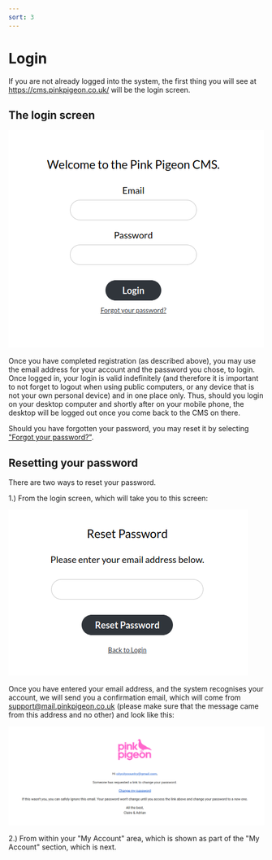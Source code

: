 ```yaml
---
sort: 3
---
```


# Login

If you are not already logged into the system, the first thing you will see at https://cms.pinkpigeon.co.uk/ will be the login screen.

## The login screen

![Image of the login screen](https://raw.githubusercontent.com/pinkpigeondocs/Pink-Pigeon-Documentation/master/docs/2_Account_Setup_And_Login/images/login_screen.png)

Once you have completed registration (as described above), you may use the email address for your account and the password you chose, to login. Once logged in, your login is valid indefinitely (and therefore it is important to not forget to logout when using public computers, or any device that is not your own personal device) and in one place only. Thus, should you login on your desktop computer and shortly after on your mobile phone, the desktop will be logged out once you come back to the CMS on there.

Should you have forgotten your password, you may reset it by selecting ["Forgot your password?"](https://cms.pinkpigeon.co.uk/forgot).

## Resetting your password

There are two ways to reset your password.

1.) From the login screen, which will take you to this screen:

![Image of password reset from login screen](https://raw.githubusercontent.com/pinkpigeondocs/Pink-Pigeon-Documentation/master/docs/2_Account_Setup_And_Login/images/reset_pw_from_login.png)

Once you have entered your email address, and the system recognises your account, we will send you a confirmation email, which will come from support@mail.pinkpigeon.co.uk (please make sure that the message came from this address and no other) and look like this:

![Image of password reset password email](https://raw.githubusercontent.com/pinkpigeondocs/Pink-Pigeon-Documentation/master/docs/2_Account_Setup_And_Login/images/reset_pw_email.png)

2.) From within your "My Account" area, which is shown as part of the "My Account" section, which is next.
